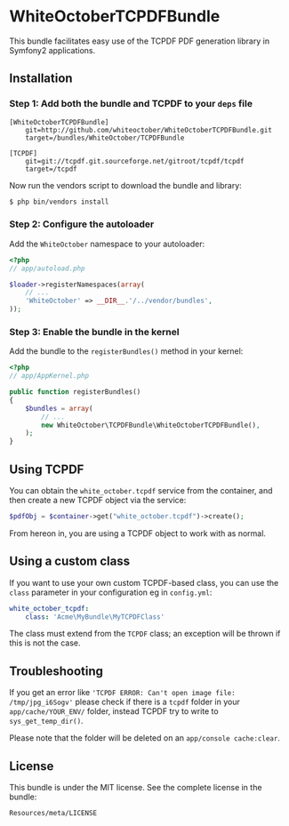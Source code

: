 WhiteOctoberTCPDFBundle
=======================

This bundle facilitates easy use of the TCPDF PDF generation library in
Symfony2 applications.

Installation
------------

### Step 1: Add both the bundle and TCPDF to your `deps` file
```
[WhiteOctoberTCPDFBundle]
    git=http://github.com/whiteoctober/WhiteOctoberTCPDFBundle.git
    target=/bundles/WhiteOctober/TCPDFBundle

[TCPDF]
    git=git://tcpdf.git.sourceforge.net/gitroot/tcpdf/tcpdf
    target=/tcpdf
```

Now run the vendors script to download the bundle and library:

``` bash
$ php bin/vendors install
```

### Step 2: Configure the autoloader

Add the `WhiteOctober` namespace to your autoloader:

``` php
<?php
// app/autoload.php

$loader->registerNamespaces(array(
    // ...
    'WhiteOctober' => __DIR__.'/../vendor/bundles',
));
```

### Step 3: Enable the bundle in the kernel

Add the bundle to the `registerBundles()` method in your kernel:

``` php
<?php
// app/AppKernel.php

public function registerBundles()
{
    $bundles = array(
        // ...
        new WhiteOctober\TCPDFBundle\WhiteOctoberTCPDFBundle(),
    );
}
```

Using TCPDF
-----------

You can obtain the `white_october.tcpdf` service from the container,
and then create a new TCPDF object via the service:

``` php
$pdfObj = $container->get("white_october.tcpdf")->create();
```

From hereon in, you are using a TCPDF object to work with as normal.

Using a custom class
--------------------

If you want to use your own custom TCPDF-based class, you can use
the `class` parameter in your configuration eg in `config.yml`:

``` yaml
white_october_tcpdf:
    class: 'Acme\MyBundle\MyTCPDFClass'
```

The class must extend from the `TCPDF` class; an exception will be
thrown if this is not the case.

Troubleshooting
--------------------
If you get an error like ```'TCPDF ERROR: Can't open image file: /tmp/jpg_i6Sogv'``` please 
check if there is a ```tcpdf``` folder in your ```app/cache/YOUR_ENV/``` folder, instead 
TCPDF try to write to ```sys_get_temp_dir()```.

Please note that the folder will be deleted on an ```app/console cache:clear```.


License
-------

This bundle is under the MIT license. See the complete license in the bundle:

    Resources/meta/LICENSE

